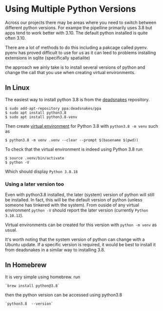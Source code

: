 # Using Multiple Python Versions

Across our projects there may be areas where you need to switch  between different python versions. For exampe the pipelline primarily uses 3.8 but apps tend to work better with 3.10. The  default python installed is quite often 3.10.

There are a lot of methods to do this including a pakcage called pyenv. pyenv has  proved difficult to use  for  us as  it  can leed to problems installing extensions in sqlite (specifically spatialite)

the approach  we ainly take is to install several versions of python and change the call that you  use when creating virtual environments.

## In Linux

The easiest way to install python 3.8 is from the [deadsnakes](https://github.com/deadsnakes) repository.

    $ sudo add-apt-repository ppa:deadsnakes/ppa
    $ sudo apt install python3.8
    $ sudo apt install python3.8-venv

Then create [virtual environment](https://docs.python.org/3/library/venv.html) for Python 3.8 with
```python3.8 -m venv``` such as

    $ python3.8 -m venv .venv --clear --prompt $(basename $(pwd))
    
To check that the virtual environment is indeed using Python 3.8 run

    $ source .venv/bin/activate
    $ python -V

Which should display ```Python 3.8.18```


### Using a later version too

Even with python3.8 installed, the later (system) version of python will still be installed. In fact, this
will be the default version of python (unless someone has tinkered with the system). From ouside of any
virtual environment ```python -V``` should report the later version (currently ```Python 3.10.12```).

Virtual environments can be created for this version with ```python -m venv``` as usual.

It's worth noting that the system version of python can change with a Ubuntu update. If a specific version is required,
it would be best to install it from deadsnakes in a similar way to installing 3.8.

## In Homebrew

It is very simple using homebrew. run

    `brew install python@3.8`

then the python version can be accessed using python3.8

    `python3.8  --version`